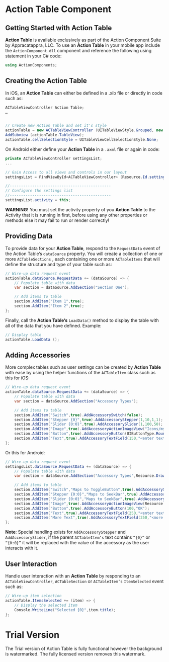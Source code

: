 # Action Table Component

## Getting Started with Action Table

**Action Table** is available exclusively as part of the Action Component Suite by Appracatappra, LLC. To use an **Action Table** in your mobile app include the `ActionComponent.dll` component and reference the following using statement in your C# code:

```csharp
using ActionComponents;
```

## Creating the Action Table

In iOS, an **Action Table** can either be defined in a .xib file or directly in code such as:

```csharp
ACTableViewController Action Table;
…


// Create new Action Table and set it's style
actionTable = new ACTableViewController (UITableViewStyle.Grouped, new RectangleF(0,0,360,480));
AddSubview (actionTable.TableView);
actionTable.cellSelectionStyle = UITableViewCellSelectionStyle.None;
```

On Android either define your **Action Table** in a `.axml` file or again in code:

```csharp
private ACTableViewController settingsList;
...

// Gain Access to all views and controls in our layout
settingsList = FindViewById<ACTableViewController> (Resource.Id.settingList);

//---------------------------------------------
// Configure the settings list
//---------------------------------------------
settingsList.activity = this;
```

**WARNING!** You must set the activity property of you **Action Table** to the Activity that it is running in first, before using any other properties or methods else it may fail to run or render correctly!

## Providing Data

To provide data for your **Action Table**, respond to the `RequestData` event of the Action Table‘s `dataSource` property. You will create a collection of one or more `ACTableSections` , each containing one or more `ACTableItems` that will define the structure and type of your table such as:

```csharp
// Wire-up data request event
actionTable.dataSource.RequestData += (dataSource) => {
    // Populate table with data
    var section = dataSource.AddSection("Section One");

    // Add items to table
    section.AddItem("Item 1",true);
    section.AddItem("Item 2",true);
};
```

Finally, call the **Action Table‘s** `LoadData()` method to display the table with all of the data that you have defined. Example:

```csharp
// Display table
actionTable.LoadData ();
```

## Adding Accessories

More complex tables such as user settings can be created by **Action Table** with ease by using the helper functions of the `ACTableItem` class such as this for iOS:

```csharp
// Wire-up data request event
actionTable.dataSource.RequestData += (dataSource) => {
    // Populate table with data
    var section = dataSource.AddSection("Accessory Types");

    // Add items to table
    section.AddItem("Switch",true).AddAccessorySwitch(false);
    section.AddItem("Stepper {0}",true).AddAccessoryStepper(1,10,1,1);
    section.AddItem("Slider {0:0}",true).AddAccessorySlider(1,100,50);
    section.AddItem("Image",true).AddAccessoryActionImageView("Icons/my-profile.png");
    section.AddItem("Button",true).AddAccessoryButton(UIButtonType.RoundedRect,50,"OK");
    section.AddItem("Text",true).AddAccessoryTextField(150,"<enter text>","");
};
```

Or this for Android:

```csharp
// Wire-up data request event
settingsList.dataSource.RequestData += (dataSource) => {
    // Populate table with data
    var section = dataSource.AddSection("Accessory Types",Resource.Drawable.gear);

    // Add items to table
    section.AddItem("Switch","Maps to ToggleButton",true).AddAccessorySwitch(false);
    section.AddItem("Stepper {0:0}","Maps to SeekBar",true).AddAccessoryStepper(1,10,1,1);
    section.AddItem("Slider {0:0}","Maps to SeekBar",true).AddAccessorySlider(1,100,50);
    section.AddItem("Image",true).AddAccessoryActionImageView(Resource.Drawable.myprofile);
    section.AddItem("Button",true).AddAccessoryButton(100,"OK");
    section.AddItem("Text",true).AddAccessoryTextField(250,"<enter text>","");
    section.AddItem("More Text",true).AddAccessoryTextField(250,"<more text>","");
};
```

**Note**: Special handling exists for `AddAccessoryStepper` and `AddAccessorySlider`, if the parent `ACTableItem‘s` text contains `“{0}”` or `“{0:0}”` it will be replaced with the value of the accessory as the user interacts with it.

## User Interaction

Handle user interaction with an **Action Table** by responding to an `ACTableViewController`, `ACTableSection` or `ACTableItem‘s` `ItemSelected` event such as:

```csharp
// Wire-up item selection
actionTable.ItemsSelected += (item) => {
    // Display the selected item
    Console.WriteLine("Selected {0}",item.title);
};
```

# Trial Version

The Trial version of Action Table is fully functional however the background is watermarked. The fully licensed version removes this watermark.